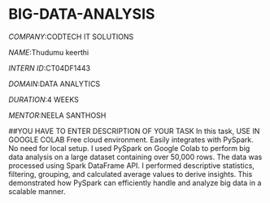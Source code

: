 # BIG-DATA-ANALYSIS

*COMPANY*:CODTECH IT SOLUTIONS

*NAME*:Thudumu keerthi

*INTERN ID*:CT04DF1443

*DOMAIN*:DATA ANALYTICS

*DURATION*:4 WEEKS

*MENTOR*:NEELA SANTHOSH

##YOU HAVE TO ENTER DESCRIPTION OF YOUR TASK In this task, USE IN GOOGLE COLAB Free cloud environment. Easily integrates with PySpark. No need for local setup. I used PySpark on Google Colab to perform big data analysis on a large dataset containing over 50,000 rows. The data was processed using Spark DataFrame API. I performed descriptive statistics, filtering, grouping, and calculated average values to derive insights. This demonstrated how PySpark can efficiently handle and analyze big data in a scalable manner.




